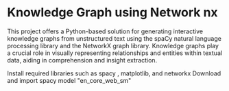 # Knowledge Graph using Network nx
This project offers a Python-based solution for generating interactive knowledge graphs from unstructured text using the spaCy natural language processing library and the NetworkX graph library. Knowledge graphs play a crucial role in visually representing relationships and entities within textual data, aiding in comprehension and insight extraction.

Install required libraries such as spacy , matplotlib, and networkx
Download and import spacy model "en_core_web_sm"
